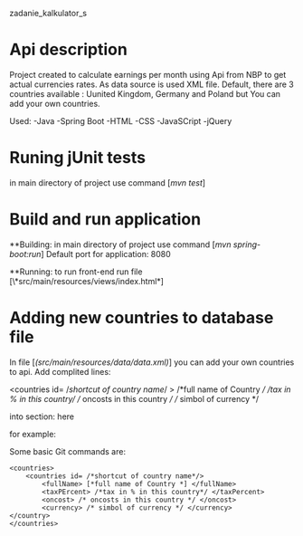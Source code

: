 zadanie_kalkulator_s

# Api description

Project created to calculate earnings per month using Api from NBP to get actual currencies rates.
As data source is used XML file. Default, there are 3 countries available : Uunited Kingdom, Germany and Poland but You can add your own countries.

Used:
-Java
-Spring Boot
-HTML
-CSS
-JavaSCript
-jQuery


# Runing jUnit tests

in main directory of project use command [*mvn test*]


# Build and run application

**Building:
in main directory of project use command [*mvn spring-boot:run*]
Default port for application: 8080

**Running:
to run front-end run file [\\*src/main/resources/views/index.html\*]


# Adding new countries to database file
In file [*(src/main/resources/data/data.xml)*] you can add your own countries to api.
Add complited lines:

<countries id= /*shortcut of country name*/ >
	<fullName> /*full name of Country */ </fullName>
	<taxPErcent> /*tax in % in this country*/ </taxPercent>
	<oncost> /* oncosts in this country */ </oncost>
	<currency> /* simbol of currency */ </currency>
</country>

into section:
<countries>
	here
</countries>

for example:

Some basic Git commands are:
```
<countries>
	<countries id= /*shortcut of country name*/>
		<fullName> [*full name of Country *] </fullName>
		<taxPErcent> /*tax in % in this country*/ </taxPercent>
		<oncost> /* oncosts in this country */ </oncost>
		<currency> /* simbol of currency */ </currency>
</country>
</countries>


```
